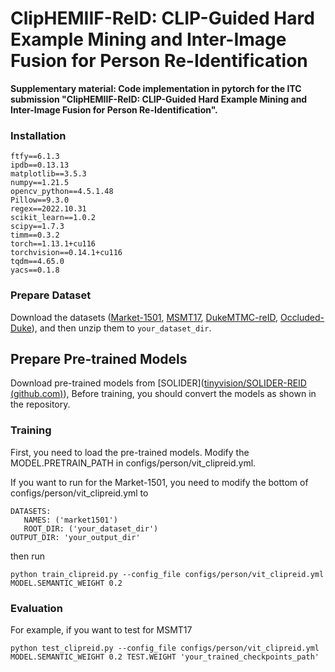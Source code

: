 # ClipHEMIIF-ReID: CLIP-Guided Hard Example Mining and Inter-Image Fusion for Person Re-Identification

**Supplementary material: Code implementation in pytorch for the ITC submission "ClipHEMIIF-ReID: CLIP-Guided Hard Example Mining and Inter-Image Fusion for Person Re-Identification".**

### Installation

```
ftfy==6.1.3
ipdb==0.13.13
matplotlib==3.5.3
numpy==1.21.5
opencv_python==4.5.1.48
Pillow==9.3.0
regex==2022.10.31
scikit_learn==1.0.2
scipy==1.7.3
timm==0.3.2
torch==1.13.1+cu116
torchvision==0.14.1+cu116
tqdm==4.65.0
yacs==0.1.8
```

### Prepare Dataset

Download the datasets ([Market-1501](https://drive.google.com/file/d/0B8-rUzbwVRk0c054eEozWG9COHM/view), [MSMT17](https://arxiv.org/abs/1711.08565), [DukeMTMC-reID](https://arxiv.org/abs/1609.01775), [Occluded-Duke](https://github.com/lightas/Occluded-DukeMTMC-Dataset)), and then unzip them to `your_dataset_dir`.

## Prepare Pre-trained Models

Download pre-trained models from [SOLIDER]([tinyvision/SOLIDER-REID (github.com)](https://github.com/tinyvision/SOLIDER-REID)), Before training, you should convert the models as shown in the repository.

### Training

First, you need to load the pre-trained models. Modify the MODEL.PRETRAIN_PATH in configs/person/vit_clipreid.yml.

If you want to run for the Market-1501, you need to modify the bottom of configs/person/vit_clipreid.yml to

```
DATASETS:
   NAMES: ('market1501')
   ROOT_DIR: ('your_dataset_dir')
OUTPUT_DIR: 'your_output_dir'
```

then run

```
python train_clipreid.py --config_file configs/person/vit_clipreid.yml MODEL.SEMANTIC_WEIGHT 0.2
```

### Evaluation

For example, if you want to test for MSMT17

```
python test_clipreid.py --config_file configs/person/vit_clipreid.yml MODEL.SEMANTIC_WEIGHT 0.2 TEST.WEIGHT 'your_trained_checkpoints_path'
```

